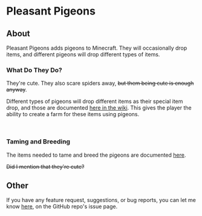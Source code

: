 # Pleasant Pigeons

## About

Pleasant Pigeons adds pigeons to Minecraft. They will occasionally drop items, and different pigeons will drop different types of items.

### What Do They Do?

They're cute. They also scare spiders away, <s>but them being cute is enough anyway</s>.

Different types of pigeons will drop different items as their special item drop, and those are documented [here in the wiki](https://github.com/ThePoultryMan/Pigeons/wiki/Pigeon#special-drops). This gives the player the ability to create a farm for these items using pigeons.

<br>

### Taming and Breeding

The items needed to tame and breed the pigeons are documented [here](https://github.com/ThePoultryMan/Pigeons/wiki/Tags).

<s>Did I mention that they're cute?</s>

## Other

If you have any feature request, suggestions, or bug reports, you can let me know [here](https://github.com/ThePoultryMan/Pigeons/issues), on the GitHub repo's issue page.
